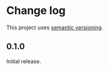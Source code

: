 # Change log

This project uses [semantic versioning](http://semver.org/).

## 0.1.0

Initial release.
